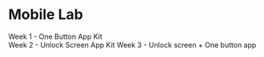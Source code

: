# Mobile Lab
Week 1 - One Button App Kit <br>
Week 2 - Unlock Screen App Kit 
Week 3 - Unlock screen + One button app 

